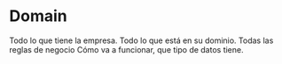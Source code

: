 # Domain

Todo lo que tiene la empresa. Todo lo que está en su dominio. Todas las reglas de negocio
Cómo va a funcionar, que tipo de datos tiene.
